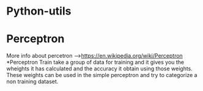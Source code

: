 # Python-utils

# Perceptron
More info about percetron -->https://en.wikipedia.org/wiki/Perceptron
*Perceptron Train take a group of data for training and it gives you the wheights it has calculated and the accuracy it obtain using those weights. These weights can be used in the simple perceptron and try to categorize a non training dataset.
